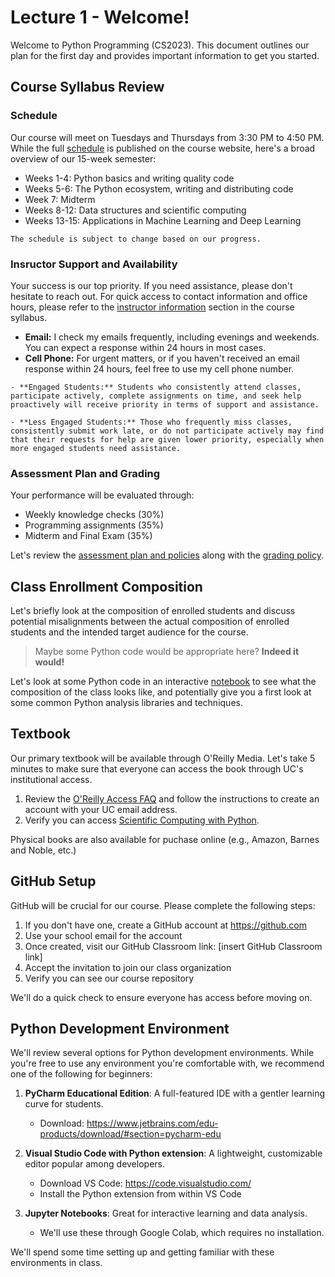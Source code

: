 # Lecture 1 - Welcome!

Welcome to Python Programming (CS2023). This document outlines our plan for the first day and provides important information to get you started.

## Course Syllabus Review

### Schedule

Our course will meet on Tuesdays and Thursdays from 3:30 PM to 4:50 PM. While the full [schedule](../syllabus/24fs/24fs.ipynb) is published on the course website, here's a broad overview of our 15-week semester:

- Weeks 1-4: Python basics and writing quality code
- Weeks 5-6: The Python ecosystem, writing and distributing code
- Week 7: Midterm
- Weeks 8-12: Data structures and scientific computing
- Weeks 13-15: Applications in Machine Learning and Deep Learning


```{note}
The schedule is subject to change based on our progress.
```

### Insructor Support and Availability

Your success is our top priority. If you need assistance, please don't hesitate to reach out. For quick access to contact information and office hours, please refer to the [instructor information](../syllabus/instructor-information.md) section in the course syllabus.

- **Email:** I check my emails frequently, including evenings and weekends. You can expect a response within 24 hours in most cases.
- **Cell Phone:** For urgent matters, or if you haven't received an email response within 24 hours, feel free to use my cell phone number. 

```{admonition} Prioritization
- **Engaged Students:** Students who consistently attend classes, participate actively, complete assignments on time, and seek help proactively will receive priority in terms of support and assistance.

- **Less Engaged Students:** Those who frequently miss classes, consistently submit work late, or do not participate actively may find that their requests for help are given lower priority, especially when more engaged students need assistance.
```


### Assessment Plan and Grading

Your performance will be evaluated through:

- Weekly knowledge checks (30%)
- Programming assignments (35%)
- Midterm and Final Exam (35%)

Let's review the [assessment plan and policies](../syllabus/assessment-plan-and-policies.md) along with the [grading policy](../syllabus/grading-policy.md).


## Class Enrollment Composition

Let's briefly look at the composition of enrolled students and discuss potential misalignments between the actual composition of enrolled students and the intended target audience for the course.

> Maybe some Python code would be appropriate here?  **Indeed it would!**  

Let's look at some Python code in an interactive [notebook](../topics/day1/class-profile.ipynb) to see what the composition of the class looks like, and potentially give you a first look at some common Python analysis libraries and techniques.


## Textbook

Our primary textbook will be available through O'Reilly Media. Let's take 5 minutes to make sure that everyone can access the book through UC's institutional access.

1. Review the [O'Reilly Access FAQ](../faq/oreilly/oreilly_access.md) and follow the instructions to create an account with your UC email address.
2. Verify you can access [Scientific Computing with Python](https://learning.oreilly.com/library/view/scientific-computing-with/9781838822323/).

Physical books are also available for puchase online (e.g., Amazon, Barnes and Noble, etc.)

## GitHub Setup

GitHub will be crucial for our course. Please complete the following steps:

1. If you don't have one, create a GitHub account at https://github.com
2. Use your school email for the account
3. Once created, visit our GitHub Classroom link: [insert GitHub Classroom link]
4. Accept the invitation to join our class organization
5. Verify you can see our course repository

We'll do a quick check to ensure everyone has access before moving on.

## Python Development Environment

We'll review several options for Python development environments. While you're free to use any environment you're comfortable with, we recommend one of the following for beginners:

1. **PyCharm Educational Edition**: A full-featured IDE with a gentler learning curve for students.
   - Download: https://www.jetbrains.com/edu-products/download/#section=pycharm-edu

2. **Visual Studio Code with Python extension**: A lightweight, customizable editor popular among developers.
   - Download VS Code: https://code.visualstudio.com/
   - Install the Python extension from within VS Code

3. **Jupyter Notebooks**: Great for interactive learning and data analysis.
   - We'll use these through Google Colab, which requires no installation.

We'll spend some time setting up and getting familiar with these environments in class.
